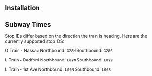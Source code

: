 ## Installation

## Subway Times

Stop IDs differ based on the direction the train is heading. Here are the currently supported stop IDS:

G Train - Nassau
Northbound: `G28N`
Southbound: `G28S`

L Train - Bedford
Northbound: `L08N`
Southbound: `L08S`

L Train - 1st Ave
Northbound: `L06N`
Southbound: `L06S`
